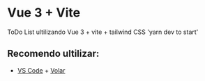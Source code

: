 # Vue 3 + Vite

ToDo List ultilizando Vue 3 + vite + tailwind CSS  'yarn dev to start'

## Recomendo ultilizar:


- [VS Code](https://code.visualstudio.com/) + [Volar](https://marketplace.visualstudio.com/items?itemName=Vue.volar)
